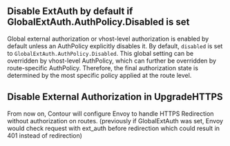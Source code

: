 ## Disable ExtAuth by default if GlobalExtAuth.AuthPolicy.Disabled is set

Global external authorization or vhost-level authorization is enabled by default unless an AuthPolicy explicitly disables it. By default, `disabled` is set to `GlobalExtAuth.AuthPolicy.Disabled`. This global setting can be overridden by vhost-level AuthPolicy, which can further be overridden by route-specific AuthPolicy. Therefore, the final authorization state is determined by the most specific policy applied at the route level.

## Disable External Authorization in UpgradeHTTPS

From now on, Contour will configure Envoy to handle HTTPS Redirection without authorization on routes. (previously if GlobalExtAuth was set, Envoy would check request with ext_auth before redirection which could result in 401 instead of redirection)
